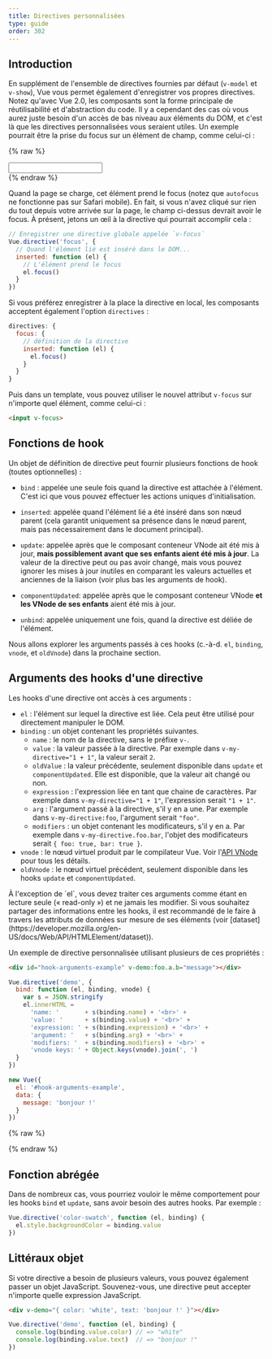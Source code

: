 ```yaml
---
title: Directives personnalisées
type: guide
order: 302
---
```


## Introduction

En supplément de l'ensemble de directives fournies par défaut (`v-model` et `v-show`), Vue vous permet également d'enregistrer vos propres directives. Notez qu'avec Vue 2.0, les composants sont la forme principale de réutilisabilité et d'abstraction du code. Il y a cependant des cas où vous aurez juste besoin d'un accès de bas niveau aux éléments du DOM, et c'est là que les directives personnalisées vous seraient utiles. Un exemple pourrait être la prise du focus sur un élément de champ, comme celui-ci :

{% raw %}
<div id="simplest-directive-example" class="demo">
  <input v-focus>
</div>
<script>
Vue.directive('focus', {
  inserted: function (el) {
    el.focus()
  }
})
new Vue({
  el: '#simplest-directive-example'
})
</script>
{% endraw %}

Quand la page se charge, cet élément prend le focus (notez que `autofocus` ne fonctionne pas sur Safari mobile). En fait, si vous n'avez cliqué sur rien du tout depuis votre arrivée sur la page, le champ ci-dessus devrait avoir le focus. À présent, jetons un œil à la directive qui pourrait accomplir cela :

``` js
// Enregistrer une directive globale appelée `v-focus`
Vue.directive('focus', {
  // Quand l'élément lié est inséré dans le DOM...
  inserted: function (el) {
    // L'élément prend le focus
    el.focus()
  }
})
```

Si vous préférez enregistrer à la place la directive en local, les composants acceptent également l'option `directives` :

``` js
directives: {
  focus: {
    // définition de la directive
    inserted: function (el) {
      el.focus()
    }
  }
}
```

Puis dans un template, vous pouvez utiliser le nouvel attribut `v-focus` sur n'importe quel élément, comme celui-ci :

``` html
<input v-focus>
```

## Fonctions de hook

Un objet de définition de directive peut fournir plusieurs fonctions de hook (toutes optionnelles) :

- `bind` : appelée une seule fois quand la directive est attachée à l'élément. C'est ici que vous pouvez effectuer les actions uniques d'initialisation.

- `inserted`: appelée quand l'élément lié a été inséré dans son nœud parent (cela garantit uniquement sa présence dans le nœud parent, mais pas nécessairement dans le document principal).

- `update`: appelée après que le composant conteneur VNode ait été mis à jour, __mais possiblement avant que ses enfants aient été mis à jour__. La valeur de la directive peut ou pas avoir changé, mais vous pouvez ignorer les mises à jour inutiles en comparant les valeurs actuelles et anciennes de la liaison (voir plus bas les arguments de hook).

- `componentUpdated`: appelée après que le composant conteneur VNode __et les VNode de ses enfants__ aient été mis à jour.

- `unbind`: appelée uniquement une fois, quand la directive est déliée de l'élément.

Nous allons explorer les arguments passés à ces hooks (c.-à-d. `el`, `binding`, `vnode`, et `oldVnode`) dans la prochaine section.

## Arguments des hooks d'une directive

Les hooks d'une directive ont accès à ces arguments :

- `el` : l'élément sur lequel la directive est liée. Cela peut être utilisé pour directement manipuler le DOM.
- `binding` : un objet contenant les propriétés suivantes.
  - `name` : le nom de la directive, sans le préfixe `v-`.
  - `value` : la valeur passée à la directive. Par exemple dans `v-my-directive="1 + 1"`, la valeur serait `2`.
  - `oldValue` : la valeur précédente, seulement disponible dans `update` et `componentUpdated`. Elle est disponible, que la valeur ait changé ou non.
  - `expression` : l'expression liée en tant que chaine de caractères. Par exemple dans `v-my-directive="1 + 1"`, l'expression serait `"1 + 1"`.
  - `arg` : l'argument passé à la directive, s'il y en a une. Par exemple dans `v-my-directive:foo`, l'argument serait `"foo"`.
  - `modifiers` : un objet contenant les modificateurs, s'il y en a. Par exemple dans `v-my-directive.foo.bar`, l'objet des modificateurs serait `{ foo: true, bar: true }`.
- `vnode` : le nœud virtuel produit par le compilateur Vue. Voir l'[API VNode](../api/#Interface-VNode) pour tous les détails.
- `oldVnode` : le nœud virtuel précédent, seulement disponible dans les hooks `update` et `componentUpdated`.

<p class="tip">À l'exception de `el`, vous devez traiter ces arguments comme étant en lecture seule (« read-only ») et ne jamais les modifier. Si vous souhaitez partager des informations entre les hooks, il est recommandé de le faire à travers les attributs de données sur mesure de ses éléments (voir [dataset](https://developer.mozilla.org/en-US/docs/Web/API/HTMLElement/dataset)).</p>

Un exemple de directive personnalisée utilisant plusieurs de ces propriétés :

``` html
<div id="hook-arguments-example" v-demo:foo.a.b="message"></div>
```

``` js
Vue.directive('demo', {
  bind: function (el, binding, vnode) {
    var s = JSON.stringify
    el.innerHTML =
      'name: '       + s(binding.name) + '<br>' +
      'value: '      + s(binding.value) + '<br>' +
      'expression: ' + s(binding.expression) + '<br>' +
      'argument: '   + s(binding.arg) + '<br>' +
      'modifiers: '  + s(binding.modifiers) + '<br>' +
      'vnode keys: ' + Object.keys(vnode).join(', ')
  }
})

new Vue({
  el: '#hook-arguments-example',
  data: {
    message: 'bonjour !'
  }
})
```

{% raw %}
<div id="hook-arguments-example" v-demo:foo.a.b="message" class="demo"></div>
<script>
Vue.directive('demo', {
  bind: function (el, binding, vnode) {
    var s = JSON.stringify
    el.innerHTML =
      'name: '       + s(binding.name) + '<br>' +
      'value: '      + s(binding.value) + '<br>' +
      'expression: ' + s(binding.expression) + '<br>' +
      'argument: '   + s(binding.arg) + '<br>' +
      'modifiers: '  + s(binding.modifiers) + '<br>' +
      'vnode keys: ' + Object.keys(vnode).join(', ')
  }
})
new Vue({
  el: '#hook-arguments-example',
  data: {
    message: 'bonjour !'
  }
})
</script>
{% endraw %}

## Fonction abrégée

Dans de nombreux cas, vous pourriez vouloir le même comportement pour les hooks `bind` et `update`, sans avoir besoin des autres hooks. Par exemple :

``` js
Vue.directive('color-swatch', function (el, binding) {
  el.style.backgroundColor = binding.value
})
```

## Littéraux objet

Si votre directive a besoin de plusieurs valeurs, vous pouvez également passer un objet JavaScript. Souvenez-vous, une directive peut accepter n'importe quelle expression JavaScript.

``` html
<div v-demo="{ color: 'white', text: 'bonjour !' }"></div>
```

``` js
Vue.directive('demo', function (el, binding) {
  console.log(binding.value.color) // => "white"
  console.log(binding.value.text)  // => "bonjour !"
})
```
